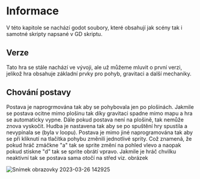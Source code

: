 # Informace #

V této kapitole se nachází godot soubory, které obsahují jak scény tak i samotné skripty napsané v GD skriptu.

## Verze ##

Tato hra se stále nachází ve vývoji, ale už můžeme mluvit o první verzi, jelikož hra obsahuje základní prvky pro pohyb, gravitaci a další mechaniky. 

## Chování postavy ##

Postava je naprogrmována tak aby se pohybovala jen po plošinách. Jakmile se postava ocitne mimo plošinu tak díky gravitaci spadne mimo mapu a hra se automaticky vypne. 
Dále pokud postava není na plošině, tak nemůže znova vyskočit.
Hudba je nastavena tak aby se po spuštění hry spustila a nevypínala se (byla v loopu). 
Postava je mimo jiné naprogramována tak aby se při kliknutí na tlačítka pohybu změnili jednotlivé sprity. 
Což znamená, že pokud hráč zmáčkne "a" tak se sprite změní na pohled vlevo a naopak pokud stiskne "d" tak se sprite obrátí vpravo.
Jakmile je hráč chvilku neaktivní tak se postava sama otočí na střed viz. obrázek

![Snímek obrazovky 2023-03-26 142925](https://user-images.githubusercontent.com/92738343/227777475-91c09bfb-cc49-4580-a1c4-12e578575a50.png)
